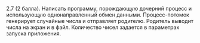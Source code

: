 2.7 (2 балла). Написать программу, порождающую дочерний процесс и использующую однонаправленный обмен данными. Процесс-потомок генерирует случайные числа и отправляет родителю. Родитель выводит числа на экран и в файл. Количество чисел задается в параметрах запуска приложения.
